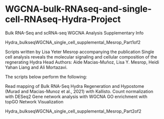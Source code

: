 # WGCNA-bulk-RNAseq-and-single-cell-RNAseq-Hydra-Project


Bulk RNA-Seq and scRNA-seq WGCNA Analysis Supplementary Info 

Hydra_bulkseqWGCNA_single_cell_supplemental_Mesrop_Part1of2

Scripts written by Lisa Yeter Mesrop accompanying the publication Single cell analysis reveals the molecular signaling and cellular composition of the regnerating Hydra Head Authors: Aide Macias-Muñoz, Lisa Y. Mesrop, Heidi Yahan Liang and Ali Mortazavi.

The scripts below perform the following:

Read mapping of Bulk RNA-Seq Hydra Regeneration and Hypostome (Murad and Macias-Munoz et al., 2021) with Kallisto.
Count normalization with DESeq2
Gene network analysis with WGCNA
GO enrichment with topGO
Network Visualization


Hydra_bulkseqWGCNA_single_cell_supplemental_Mesrop_Part2of2

